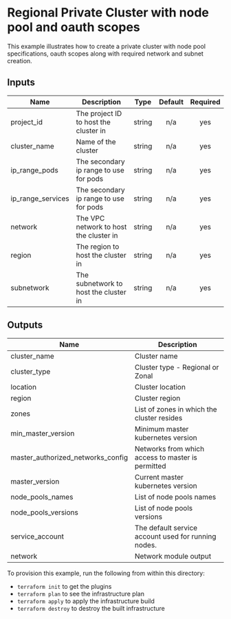 # Regional Private Cluster with node pool and oauth scopes

This example illustrates how to create a private cluster with node pool specifications, oauth scopes along with required network and subnet creation.

<!-- BEGINNING OF PRE-COMMIT-TERRAFORM DOCS HOOK -->
## Inputs

| Name | Description | Type | Default | Required |
|------|-------------|:----:|:-----:|:-----:|
| project\_id | The project ID to host the cluster in | string | n/a | yes |
| cluster\_name | Name of the cluster | string | n/a | yes |
| ip\_range\_pods | The secondary ip range to use for pods | string | n/a | yes |
| ip\_range\_services | The secondary ip range to use for pods | string | n/a | yes |
| network | The VPC network to host the cluster in | string | n/a | yes |
| region | The region to host the cluster in | string | n/a | yes |
| subnetwork | The subnetwork to host the cluster in | string | n/a | yes |

## Outputs

| Name | Description |
|------|-------------|
| cluster\_name | Cluster name |
| cluster\_type | Cluster type - Regional or Zonal |
| location | Cluster location |
| region | Cluster region |
| zones | List of zones in which the cluster resides |
| min\_master\_version | Minimum master kubernetes version |
| master\_authorized\_networks\_config | Networks from which access to master is permitted |
| master\_version | Current master kubernetes version |
| node\_pools\_names | List of node pools names |
| node\_pools\_versions | List of node pools versions |
| service\_account | The default service account used for running nodes. |
| network | Network module output |

<!-- END OF PRE-COMMIT-TERRAFORM DOCS HOOK -->

To provision this example, run the following from within this directory:
- `terraform init` to get the plugins
- `terraform plan` to see the infrastructure plan
- `terraform apply` to apply the infrastructure build
- `terraform destroy` to destroy the built infrastructure
